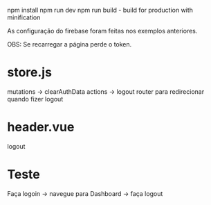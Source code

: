 npm install
npm run dev
npm run build - build for production with minification


As configuração do firebase foram feitas nos exemplos anteriores.

OBS:
Se recarregar a página perde o token.

# store.js
mutations -> clearAuthData
actions -> logout
router para redirecionar quando fizer logout

# header.vue
logout

# Teste
Faça logoin -> navegue para Dashboard -> faça logout
